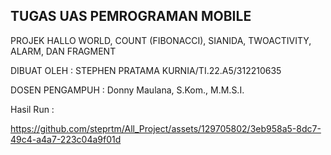 
## TUGAS UAS PEMROGRAMAN MOBILE
PROJEK HALLO WORLD, COUNT (FIBONACCI), SIANIDA, TWOACTIVITY, ALARM, DAN FRAGMENT

DIBUAT OLEH : STEPHEN PRATAMA KURNIA/TI.22.A5/312210635

DOSEN PENGAMPUH : Donny Maulana, S.Kom., M.M.S.I.


Hasil Run :


https://github.com/steprtm/All_Project/assets/129705802/3eb958a5-8dc7-49c4-a4a7-223c04a9f01d


